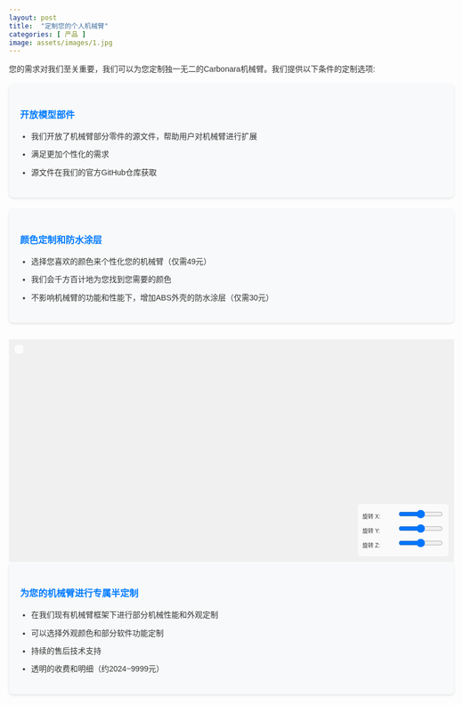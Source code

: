 ```yaml
---
layout: post
title:  "定制您的个人机械臂"
categories: [ 产品 ]
image: assets/images/1.jpg
---
```

<meta charset="UTF-8">
<meta name="viewport" content="width=device-width, initial-scale=1.0">
<style>
    body {
        font-family: Arial, sans-serif;
        line-height: 1.6;
        color: #333;
        max-width: 800px;
        margin: 0 auto;
        padding: 20px;
    }
    .custom-option {
        background-color: #f8f9fa;
        border-radius: 8px;
        padding: 20px;
        margin-bottom: 20px;
        box-shadow: 0 2px 4px rgba(0,0,0,0.1);
    }
    .custom-option h3 {
        color: #007bff;
        margin-bottom: 15px;
    }
    .custom-option ul {
        padding-left: 20px;
    }
    .custom-option li {
        margin-bottom: 10px;
    }
    #model-container {
        width: 100%;
        height: 400px;
        margin-top: 30px;
        background-color: #f0f0f0;
        overflow: hidden;
        position: relative;
    }
    .controls {
        position: absolute;
        bottom: 10px;
        right: 10px;
        background-color: rgba(255, 255, 255, 0.7);
        padding: 8px;
        border-radius: 5px;
        font-size: 10px;
    }
    .control-group {
        margin-bottom: 3px;
    }
    label {
        display: inline-block;
        width: 60px;
        font-size: 10px;
    }
    input[type="range"] {
        width: 80px;
    }
    #joint-color-dropdowns {
        position: absolute;
        top: 10px;
        left: 10px;
        background-color: rgba(255, 255, 255, 0.7);
        padding: 8px;
        border-radius: 5px;
        font-size: 10px;
    }
    #joint-color-dropdowns select {
        margin: 2px 0;
        width: 100%;
        font-size: 10px;
    }
    #joint-color-dropdowns h3 {
        font-size: 12px;
        margin: 0 0 5px 0;
    }
</style>
<script src="https://cdnjs.cloudflare.com/ajax/libs/three.js/r128/three.min.js"></script>
<script src="https://cdn.jsdelivr.net/npm/three@0.128.0/examples/js/loaders/STLLoader.js"></script>
<body>

  <p>您的需求对我们至关重要，我们可以为您定制独一无二的Carbonara机械臂。我们提供以下条件的定制选项:</p>


  <div class="custom-option">
      <h3>开放模型部件</h3>
      <ul>
          <li>我们开放了机械臂部分零件的源文件，帮助用户对机械臂进行扩展</li>
          <li>满足更加个性化的需求</li>
          <li>源文件在我们的官方GitHub仓库获取</li>
      </ul>
  </div>

  <div class="custom-option">
      <h3>颜色定制和防水涂层</h3>
      <ul>
          <li>选择您喜欢的颜色来个性化您的机械臂（仅需49元）</li>
          <li>我们会千方百计地为您找到您需要的颜色</li>
          <li>不影响机械臂的功能和性能下，增加ABS外壳的防水涂层（仅需30元）</li>
      </ul>
  </div>

  <div id="model-container">
      <div id="joint-color-dropdowns"></div>
      <div class="controls">
          <div class="control-group">
              <label for="rotateX">旋转 X:</label>
              <input type="range" id="rotateX" min="-180" max="180" value="0">
          </div>
          <div class="control-group">
              <label for="rotateY">旋转 Y:</label>
              <input type="range" id="rotateY" min="-180" max="180" value="0">
          </div>
          <div class="control-group">
              <label for="rotateZ">旋转 Z:</label>
              <input type="range" id="rotateZ" min="-180" max="180" value="0">
          </div>
      </div>
  </div>

  <div class="custom-option">
      <h3>为您的机械臂进行专属半定制</h3>
      <ul>
          <li>在我们现有机械臂框架下进行部分机械性能和外观定制</li>
          <li>可以选择外观颜色和部分软件功能定制</li>
          <li>持续的售后技术支持</li>
          <li>透明的收费和明细（约2024~9999元）</li>
      </ul>
  </div>

  

  <script> 
      let scene, camera, renderer, robot;
      const container = document.getElementById('model-container');

      const colors = {
          white: 0xffffff,
          silver: 0xc0c0c0,
          pink: 0xffc0cb,
          green: 0x00a300,
          gray: 0x808080,
          orange: 0xffa500,
          yellow: 0xffff00,
          purple: 0xad5cad,
          red: 0xff0000,
          skin: 0xffdbac
      };

      function init() {
          scene = new THREE.Scene();
          
          const width = container.clientWidth;
          const height = container.clientHeight;
          
          camera = new THREE.PerspectiveCamera(75, width / height, 0.1, 1000);
          
          renderer = new THREE.WebGLRenderer({ antialias: true });
          renderer.setSize(width, height);
          renderer.setClearColor(0xf0f0f0);
          container.appendChild(renderer.domElement);

          // 增加主光源的强度
          const mainLight = new THREE.DirectionalLight(0xffffff, 1.0);
          mainLight.position.set(1, 1, 1);
          scene.add(mainLight);

          // 增加环境光的强度
          const ambientLight = new THREE.AmbientLight(0x404040, 0.8);
          scene.add(ambientLight);

          // 添加一个额外的光源
          const fillLight = new THREE.DirectionalLight(0xffffff, 0.5);
          fillLight.position.set(-1, 0.5, -1);
          scene.add(fillLight);

          camera.position.set(-10, 12, 15);
          camera.lookAt(5, 5, -6);

          fetch('../../URDF_description/urdf/carbonara.urdf')
              .then(response => {
                  if (!response.ok) {
                      throw new Error(`HTTP error! status: ${response.status}`);
                  }
                  return response.text();
              })
              .then(urdfContent => {
                  parseSimpleURDF(urdfContent);
              })
              .catch(error => {
                  console.error('加载URDF文件时出错:', error);
              });

          createJointColorDropdowns();
          setupControls();
      }

      function parseSimpleURDF(urdfContent) {
          const parser = new DOMParser();
          const xmlDoc = parser.parseFromString(urdfContent, "text/xml");
          
          const links = xmlDoc.getElementsByTagName('link');

          robot = new THREE.Group();

          const loader = new THREE.STLLoader();
          let loadedMeshes = 0;

          const meshFiles = {
              'base_link': 'base_link.stl',
              'Joint1_1': 'Joint1_v3_1.stl',
              'Joint2_1': 'Joint2_v2_1.stl',
              'Joint3_1': 'Joint3_v3_1.stl',
              'Joint4_1': 'Joint4_v2_1.stl',
              'Left_jaw_1': 'left_jaw_1.stl',
              'Right_jaw_1': 'right_jaw_1.stl'
          };

          for (let i = 0; i < links.length; i++) {
              const link = links[i];
              const linkName = link.getAttribute('name');
              const meshFile = meshFiles[linkName];

              if (meshFile) {
                  const filename = `../../URDF_description/meshes/${meshFile}`;
                  
                  loader.load(filename, 
                      (geometry) => {
                          const material = new THREE.MeshPhongMaterial({ color: 0xcccccc });
                          const meshObject = new THREE.Mesh(geometry, material);
                          meshObject.name = linkName;
                          robot.add(meshObject);

                          loadedMeshes++;
                          if (loadedMeshes === Object.keys(meshFiles).length) {
                              scene.add(robot);
                              robot.position.set(0, 0, 0);
                              robot.scale.set(0.1, 0.1, 0.1);
                              robot.rotation.x = -Math.PI / 2;
                              animate();
                          }
                      },
                      (xhr) => {
                          console.log((xhr.loaded / xhr.total * 100) + '% loaded');
                      },
                      (error) => {
                          console.error(`加载mesh失败: ${filename}, 错误:`, error);
                      }
                  );
              }
          }
      }

      function createJointColorDropdowns() {
          const jointNames = ['base_link', 'Joint1_1', 'Joint2_1', 'Joint3_1', 'Joint4_1', 'Left_jaw_1', 'Right_jaw_1'];
          const dropdownContainer = document.getElementById('joint-color-dropdowns');
          dropdownContainer.innerHTML = '<h3>关节颜色设置</h3>';

          jointNames.forEach(jointName => {
              const dropdown = document.createElement('select');
              dropdown.id = `${jointName}-color`;
              dropdown.innerHTML = `<option value="">选择 ${jointName} 颜色</option>`;
              for (let color in colors) {
                  dropdown.innerHTML += `<option value="${color}">${color}</option>`;
              }
              dropdown.addEventListener('change', (event) => changeJointColor(jointName, event.target.value));

              const label = document.createElement('label');
              label.htmlFor = dropdown.id;
              label.textContent = `${jointName}: `;

              const container = document.createElement('div');
              container.appendChild(label);
              container.appendChild(dropdown);
              dropdownContainer.appendChild(container);
          });
      }

      function changeJointColor(jointName, colorName) {
          const part = robot.getObjectByName(jointName);
          if (part && colors[colorName]) {
              part.material.color.setHex(colors[colorName]);
          }
      }

      function setupControls() {
          const rotateX = document.getElementById('rotateX');
          const rotateY = document.getElementById('rotateY');
          const rotateZ = document.getElementById('rotateZ');

          rotateX.addEventListener('input', updateRotation);
          rotateY.addEventListener('input', updateRotation);
          rotateZ.addEventListener('input', updateRotation);
      }

      function updateRotation() {
          if (robot) {
              robot.rotation.x = THREE.MathUtils.degToRad(parseFloat(rotateX.value)) - Math.PI / 2;
              robot.rotation.y = THREE.MathUtils.degToRad(parseFloat(rotateY.value));
              robot.rotation.z = THREE.MathUtils.degToRad(parseFloat(rotateZ.value));
          }
      }

      function animate() {
          requestAnimationFrame(animate);
          renderer.render(scene, camera);
      }

      init();
  </script>
</body>
